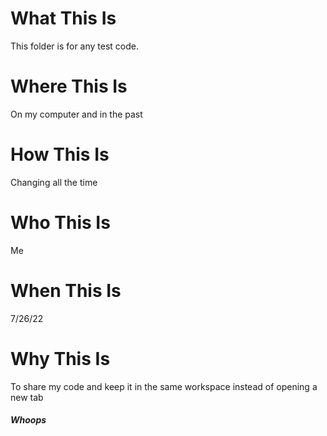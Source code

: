 # What This Is
This folder is for any test code.

# Where This Is
On my computer and in the past

# How This Is
Changing all the time

# Who This Is
Me

# When This Is
7/26/22

# Why This Is
To share my code and keep it in the same workspace instead of opening a new tab
##### Whoops
